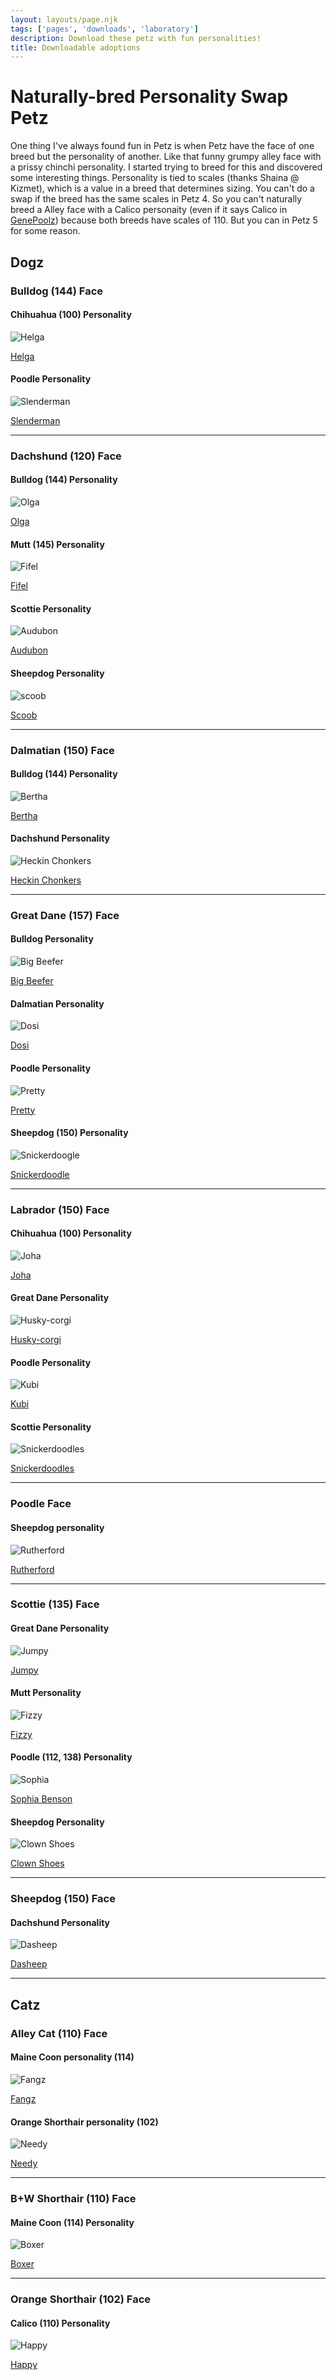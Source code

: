 ```yaml
---
layout: layouts/page.njk
tags: ['pages', 'downloads', 'laboratory']
description: Download these petz with fun personalities!
title: Downloadable adoptions
---
```


# Naturally-bred Personality Swap Petz

One thing I've always found fun in Petz is when Petz have the face of one breed but the personality of another. Like that funny grumpy alley face with a prissy chinchi personality. I started trying to breed for this and discovered some interesting things. Personality is tied to scales (thanks Shaina @ Kizmet), which is a value in a breed that determines sizing. You can't do a swap if the breed has the same scales in Petz 4\. So you can't naturally breed a Alley face with a Calico personaity (even if it says Calico in [GenePoolz](https://reflettage.wixsite.com/yabiko/download)) because both breeds have scales of 110\. But you can in Petz 5 for some reason.

## Dogz

### Bulldog (144) Face
#### Chihuahua (100) Personality
![Helga](https://cdn.glitch.com/e8c48446-7221-44a1-aabd-d809cd1d1e34%2Fhelga.png?v=1621292314611)

[Helga](https://cdn.glitch.com/e8c48446-7221-44a1-aabd-d809cd1d1e34%2FHelga.pet?v=1621292291030)

#### Poodle Personality

![Slenderman](https://cdn.glitch.com/e8c48446-7221-44a1-aabd-d809cd1d1e34%2Fgreyhound-victorian.png?v=1621560165849)

[Slenderman](https://cdn.glitch.com/e8c48446-7221-44a1-aabd-d809cd1d1e34%2Fslenderman.pet?v=1621560182911)


<hr>

### Dachshund (120) Face

#### Bulldog (144) Personality

![Olga](https://cdn.glitch.com/e8c48446-7221-44a1-aabd-d809cd1d1e34%2Folga.png?v=1620692478719)

[Olga](https://cdn.glitch.com/e8c48446-7221-44a1-aabd-d809cd1d1e34%2FOlga.pet?v=1620692494014)


#### Mutt (145) Personality

![Fifel](https://cdn.glitch.com/e8c48446-7221-44a1-aabd-d809cd1d1e34%2Ffifel.png?v=1621290673243)

[Fifel](https://cdn.glitch.com/e8c48446-7221-44a1-aabd-d809cd1d1e34%2FFifel.pet?v=1621290713242)


#### Scottie Personality

![Audubon](https://cdn.glitch.com/e8c48446-7221-44a1-aabd-d809cd1d1e34%2FAudubon.png?v=1623366888800)

[Audubon](https://cdn.glitch.com/e8c48446-7221-44a1-aabd-d809cd1d1e34%2FAudubon.pet?v=1621479745706)

#### Sheepdog Personality
![scoob](https://cdn.glitch.com/e8c48446-7221-44a1-aabd-d809cd1d1e34%2Fgreyhound-schru.png?v=1621560419359)

[Scoob](https://cdn.glitch.com/e8c48446-7221-44a1-aabd-d809cd1d1e34%2Fscoob.pet?v=1621560414781)

<hr>

### Dalmatian (150) Face

#### Bulldog (144) Personality

![Bertha](https://cdn.glitch.com/e8c48446-7221-44a1-aabd-d809cd1d1e34%2Fbertha.png?v=1620692554148)

[Bertha](https://cdn.glitch.com/e8c48446-7221-44a1-aabd-d809cd1d1e34%2FBertha.pet?v=1620692545824)


#### Dachshund Personality
![Heckin Chonkers](https://cdn.glitch.com/e8c48446-7221-44a1-aabd-d809cd1d1e34%2Fpetz202.png?v=1621536742347)

[Heckin Chonkers](https://cdn.glitch.com/e8c48446-7221-44a1-aabd-d809cd1d1e34%2FHeckinChonkers.pet?v=1621536757722)

<hr>

### Great Dane (157) Face

#### Bulldog Personality

![Big Beefer](https://cdn.glitch.com/e8c48446-7221-44a1-aabd-d809cd1d1e34%2Fgreyhound-husky.png?v=1621560267128)

[Big Beefer](https://cdn.glitch.com/e8c48446-7221-44a1-aabd-d809cd1d1e34%2Fbig-beefer.pet?v=1621560281358)

#### Dalmatian Personality
![Dosi](https://cdn.glitch.com/e8c48446-7221-44a1-aabd-d809cd1d1e34%2Fdosi.png?v=1621484562810)

[Dosi](https://cdn.glitch.com/e8c48446-7221-44a1-aabd-d809cd1d1e34%2FDosi.pet?v=1621484591956)


#### Poodle Personality
![Pretty](https://cdn.glitch.com/e8c48446-7221-44a1-aabd-d809cd1d1e34%2Fpretty2.png?v=1621485185779)

[Pretty](https://cdn.glitch.com/e8c48446-7221-44a1-aabd-d809cd1d1e34%2FPretty.pet?v=1621485209774)

#### Sheepdog (150) Personality
![Snickerdoogle](https://cdn.glitch.com/e8c48446-7221-44a1-aabd-d809cd1d1e34%2Fsnickerdoodle.png?v=1621291659149)

[Snickerdoodle](https://cdn.glitch.com/e8c48446-7221-44a1-aabd-d809cd1d1e34%2FSnickerdoodle.pet?v=1621291648874)

<hr>

### Labrador (150) Face

#### Chihuahua (100) Personality

![Joha](https://cdn.glitch.com/e8c48446-7221-44a1-aabd-d809cd1d1e34%2Fjoha.png?v=1621052194829)

[Joha](https://cdn.glitch.com/e8c48446-7221-44a1-aabd-d809cd1d1e34%2FJoha.pet?v=1621052186140)


#### Great Dane Personality

![Husky-corgi](https://cdn.glitch.com/e8c48446-7221-44a1-aabd-d809cd1d1e34%2Fhusky-corgi.png?v=1621560093327)

[Husky-corgi](https://cdn.glitch.com/e8c48446-7221-44a1-aabd-d809cd1d1e34%2Fhusky-corgi.pet?v=1621560109583)

#### Poodle Personality

![Kubi](https://cdn.glitch.com/e8c48446-7221-44a1-aabd-d809cd1d1e34%2Fpetz213.png?v=1622007338843)

[Kubi](https://cdn.glitch.com/e8c48446-7221-44a1-aabd-d809cd1d1e34%2FKubi.pet?v=1622007307377)

#### Scottie Personality

![Snickerdoodles](https://cdn.glitch.com/e8c48446-7221-44a1-aabd-d809cd1d1e34%2Fsnickerdoodles.png?v=1621486962727)

[Snickerdoodles](https://cdn.glitch.com/e8c48446-7221-44a1-aabd-d809cd1d1e34%2FSnickerdoodles.pet?v=1621486984147)

<hr>

### Poodle Face

#### Sheepdog personality

![Rutherford](https://cdn.glitch.com/e8c48446-7221-44a1-aabd-d809cd1d1e34%2Fpetz225.png?v=1622144875855)

[Rutherford](https://cdn.glitch.com/e8c48446-7221-44a1-aabd-d809cd1d1e34%2FRutherford.pet?v=1622144892160)


<hr>

### Scottie (135) Face

#### Great Dane Personality

![Jumpy](https://cdn.glitch.com/e8c48446-7221-44a1-aabd-d809cd1d1e34%2Fjumpy.png?v=1621484682027)

[Jumpy](https://cdn.glitch.com/e8c48446-7221-44a1-aabd-d809cd1d1e34%2FJumpy.pet?v=1621484676795)

#### Mutt Personality

![Fizzy](https://cdn.glitch.com/e8c48446-7221-44a1-aabd-d809cd1d1e34%2Ffizzy.png?v=1621618776060)

[Fizzy](https://cdn.glitch.com/e8c48446-7221-44a1-aabd-d809cd1d1e34%2FFizzy.pet?v=1621618817855)

#### Poodle (112, 138) Personality

![Sophia](https://cdn.glitch.com/e8c48446-7221-44a1-aabd-d809cd1d1e34%2Fsophiabenson.png?v=1620794378852)

[Sophia Benson](https://cdn.glitch.com/e8c48446-7221-44a1-aabd-d809cd1d1e34%2FSophia%20Benson.pet?v=1620794382607)

#### Sheepdog Personality

![Clown Shoes](https://cdn.glitch.com/e8c48446-7221-44a1-aabd-d809cd1d1e34%2Fclownshoes.png?v=1623366977099)

[Clown Shoes](https://cdn.glitch.com/e8c48446-7221-44a1-aabd-d809cd1d1e34%2FClown%20Shoes.pet?v=1621480137939)

<hr>

### Sheepdog (150) Face

#### Dachshund Personality

![Dasheep](https://cdn.glitch.com/e8c48446-7221-44a1-aabd-d809cd1d1e34%2Fdasheep.png?v=1621052010976)

[Dasheep](https://cdn.glitch.com/e8c48446-7221-44a1-aabd-d809cd1d1e34%2Fdasheep.pet?v=1621052182662)

<hr>

## Catz

### Alley Cat (110) Face

#### Maine Coon personality (114)

![Fangz](https://cdn.glitch.com/e8c48446-7221-44a1-aabd-d809cd1d1e34%2Ffangz.png?v=1620590633294)

[Fangz](https://cdn.glitch.com/e8c48446-7221-44a1-aabd-d809cd1d1e34%2FFangz.pet?v=1620590693538)

#### Orange Shorthair personality (102)

![Needy](https://cdn.glitch.com/e8c48446-7221-44a1-aabd-d809cd1d1e34%2Fneedy.png?v=1620590634743)

[Needy](hhttps://cdn.glitch.com/e8c48446-7221-44a1-aabd-d809cd1d1e34%2Fneedy.png?v=1620590634743)

<hr>

### B+W Shorthair (110) Face

#### Maine Coon (114) Personality

![Boxer](https://cdn.glitch.com/e8c48446-7221-44a1-aabd-d809cd1d1e34%2Fboxer.png?v=1620941365729)

[Boxer](https://cdn.glitch.com/e8c48446-7221-44a1-aabd-d809cd1d1e34%2FBoxer.pet?v=1620941368566)

<hr>

### Orange Shorthair (102) Face
#### Calico (110) Personality

![Happy](https://cdn.glitch.com/e8c48446-7221-44a1-aabd-d809cd1d1e34%2Fhappy.png?v=1620590994993)

[Happy](https://cdn.glitch.com/e8c48446-7221-44a1-aabd-d809cd1d1e34%2FHappy.pet?v=1620591020425)
